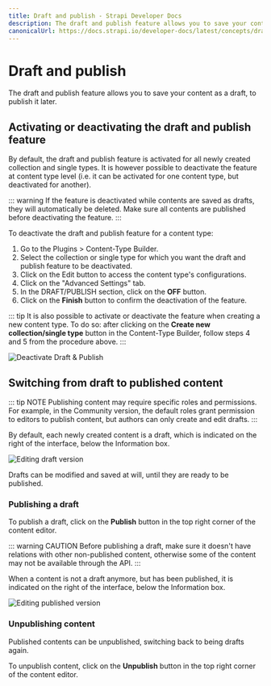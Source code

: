 ```yaml
---
title: Draft and publish - Strapi Developer Docs
description: The draft and publish feature allows you to save your content as a draft, to publish it later.
canonicalUrl: https://docs.strapi.io/developer-docs/latest/concepts/draft-and-publish.html
---
```


# Draft and publish

The draft and publish feature allows you to save your content as a draft, to publish it later.

## Activating or deactivating the draft and publish feature

By default, the draft and publish feature is activated for all newly created collection and single types. It is however possible to deactivate the feature at content type level (i.e. it can be activated for one content type, but deactivated for another).

::: warning
If the feature is deactivated while contents are saved as drafts, they will automatically be deleted. Make sure all contents are published before deactivating the feature.
:::

To deactivate the draft and publish feature for a content type:

1. Go to the Plugins > Content-Type Builder.
2. Select the collection or single type for which you want the draft and publish feature to be deactivated.
3. Click on the Edit <Fa-PencilAlt /> button to access the content type's configurations.
4. Click on the "Advanced Settings" tab.
5. In the DRAFT/PUBLISH section, click on the **OFF** button.
6. Click on the **Finish** button to confirm the deactivation of the feature.

::: tip
It is also possible to activate or deactivate the feature when creating a new content type. To do so: after clicking on the **Create new collection/single type** button in the Content-Type Builder, follow steps 4 and 5 from the procedure above.
:::

![Deactivate Draft & Publish](../assets/concepts/draft-publish/deactivating_draft_publish.png)

## Switching from draft to published content

::: tip NOTE
Publishing content may require specific roles and permissions. For example, in the Community version, the default roles grant permission to editors to publish content, but authors can only create and edit drafts.
:::

By default, each newly created content is a draft, which is indicated on the right of the interface, below the Information box.

![Editing draft version](../assets/concepts/draft-publish/editing_draft_version.png)

Drafts can be modified and saved at will, until they are ready to be published.

### Publishing a draft

To publish a draft, click on the **Publish** button in the top right corner of the content editor.

::: warning CAUTION
Before publishing a draft, make sure it doesn't have relations with other non-published content, otherwise some of the content may not be available through the API.
:::

When a content is not a draft anymore, but has been published, it is indicated on the right of the interface, below the Information box.

![Editing published version](../assets/concepts/draft-publish/editing_published_version.png)

### Unpublishing content

Published contents can be unpublished, switching back to being drafts again.

To unpublish content, click on the **Unpublish** button in the top right corner of the content editor.
